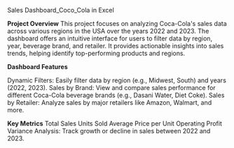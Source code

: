 Sales Dashboard_Coco_Cola in Excel

**Project Overview**
This project focuses on analyzing Coca-Cola's sales data across various regions in the USA over the years 2022 and 2023. The dashboard offers an intuitive interface for users to filter data by region, year, beverage brand, and retailer. It provides actionable insights into sales trends, helping identify top-performing products and regions.

**Dashboard Features**

Dynamic Filters: Easily filter data by region (e.g., Midwest, South) and years (2022, 2023).
Sales by Brand: View and compare sales performance for different Coca-Cola beverage brands (e.g., Dasani Water, Diet Coke).
Sales by Retailer: Analyze sales by major retailers like Amazon, Walmart, and more.

**Key Metrics**
Total Sales
Units Sold
Average Price per Unit
Operating Profit
Variance Analysis: Track growth or decline in sales between 2022 and 2023.
